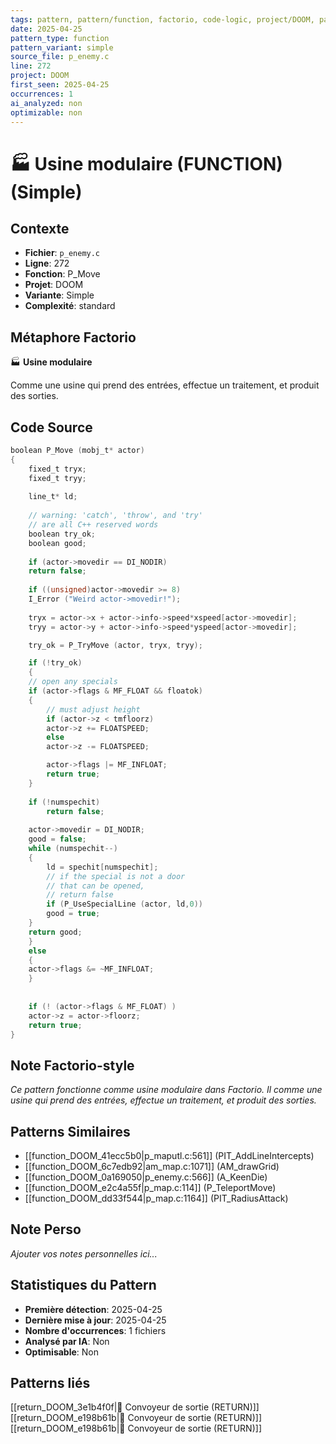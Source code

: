 ```yaml
---
tags: pattern, pattern/function, factorio, code-logic, project/DOOM, pattern/variant/simple
date: 2025-04-25
pattern_type: function
pattern_variant: simple
source_file: p_enemy.c
line: 272
project: DOOM
first_seen: 2025-04-25
occurrences: 1
ai_analyzed: non
optimizable: non
---
```


# 🏭 Usine modulaire (FUNCTION) (Simple)

## Contexte
- **Fichier**: `p_enemy.c`
- **Ligne**: 272
- **Fonction**: P_Move
- **Projet**: DOOM
- **Variante**: Simple
- **Complexité**: standard

## Métaphore Factorio
🏭 **Usine modulaire**

Comme une usine qui prend des entrées, effectue un traitement, et produit des sorties.

## Code Source
```c
boolean P_Move (mobj_t*	actor)
{
    fixed_t	tryx;
    fixed_t	tryy;
    
    line_t*	ld;
    
    // warning: 'catch', 'throw', and 'try'
    // are all C++ reserved words
    boolean	try_ok;
    boolean	good;
		
    if (actor->movedir == DI_NODIR)
	return false;
		
    if ((unsigned)actor->movedir >= 8)
	I_Error ("Weird actor->movedir!");
		
    tryx = actor->x + actor->info->speed*xspeed[actor->movedir];
    tryy = actor->y + actor->info->speed*yspeed[actor->movedir];

    try_ok = P_TryMove (actor, tryx, tryy);

    if (!try_ok)
    {
	// open any specials
	if (actor->flags & MF_FLOAT && floatok)
	{
	    // must adjust height
	    if (actor->z < tmfloorz)
		actor->z += FLOATSPEED;
	    else
		actor->z -= FLOATSPEED;

	    actor->flags |= MF_INFLOAT;
	    return true;
	}
		
	if (!numspechit)
	    return false;
			
	actor->movedir = DI_NODIR;
	good = false;
	while (numspechit--)
	{
	    ld = spechit[numspechit];
	    // if the special is not a door
	    // that can be opened,
	    // return false
	    if (P_UseSpecialLine (actor, ld,0))
		good = true;
	}
	return good;
    }
    else
    {
	actor->flags &= ~MF_INFLOAT;
    }
	
	
    if (! (actor->flags & MF_FLOAT) )	
	actor->z = actor->floorz;
    return true; 
}
```

## Note Factorio-style
*Ce pattern fonctionne comme usine modulaire dans Factorio. Il comme une usine qui prend des entrées, effectue un traitement, et produit des sorties.*

## Patterns Similaires
- [[function_DOOM_41ecc5b0|p_maputl.c:561]] (PIT_AddLineIntercepts)
- [[function_DOOM_6c7edb92|am_map.c:1071]] (AM_drawGrid)
- [[function_DOOM_0a169050|p_enemy.c:566]] (A_KeenDie)
- [[function_DOOM_e2c4a55f|p_map.c:114]] (P_TeleportMove)
- [[function_DOOM_dd33f544|p_map.c:1164]] (PIT_RadiusAttack)

## Note Perso
*Ajouter vos notes personnelles ici...*

## Statistiques du Pattern
- **Première détection**: 2025-04-25
- **Dernière mise à jour**: 2025-04-25
- **Nombre d'occurrences**: 1 fichiers
- **Analysé par IA**: Non
- **Optimisable**: Non

## Patterns liés
[[return_DOOM_3e1b4f0f|🚚 Convoyeur de sortie (RETURN)]]
[[return_DOOM_e198b61b|🚚 Convoyeur de sortie (RETURN)]]
[[return_DOOM_e198b61b|🚚 Convoyeur de sortie (RETURN)]]
